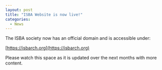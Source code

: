 ```yaml
---
layout: post
title: "ISBA Website is now live!"
categories:
  - News
---
```


The ISBA society now has an official domain and is accessible under:

[https://isbarch.org](https://isbarch.org)

Please watch this space as it is updated over the next months with more content.
